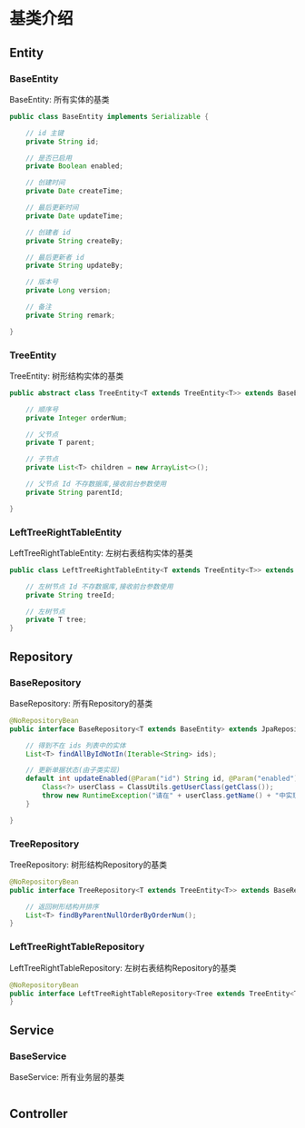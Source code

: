 # 基类介绍
## Entity
### BaseEntity
BaseEntity: 所有实体的基类
``` java
public class BaseEntity implements Serializable {

	// id 主键
    private String id;

	// 是否已启用
    private Boolean enabled;

	// 创建时间
    private Date createTime;

	// 最后更新时间
    private Date updateTime;

	// 创建者 id
    private String createBy;

	// 最后更新者 id
    private String updateBy;

	// 版本号
    private Long version;

	// 备注
    private String remark;

}
```
### TreeEntity
TreeEntity: 树形结构实体的基类
``` java
public abstract class TreeEntity<T extends TreeEntity<T>> extends BaseEntity {

    // 顺序号
    private Integer orderNum;

    // 父节点
    private T parent;

    // 子节点
    private List<T> children = new ArrayList<>();

    // 父节点 Id 不存数据库,接收前台参数使用
    private String parentId;

}
```
### LeftTreeRightTableEntity
LeftTreeRightTableEntity: 左树右表结构实体的基类
``` java
public class LeftTreeRightTableEntity<T extends TreeEntity<T>> extends BaseEntity {

    // 左树节点 Id 不存数据库,接收前台参数使用
    private String treeId;

    // 左树节点
    private T tree;
}

```

## Repository
### BaseRepository
BaseRepository: 所有Repository的基类
``` java
@NoRepositoryBean
public interface BaseRepository<T extends BaseEntity> extends JpaRepository<T, String>, JpaSpecificationExecutor<T>, QuerydslPredicateExecutor<T> {

    // 得到不在 ids 列表中的实体
    List<T> findAllByIdNotIn(Iterable<String> ids);

    // 更新单据状态(由子类实现)
    default int updateEnabled(@Param("id") String id, @Param("enabled") Boolean enabled) {
        Class<?> userClass = ClassUtils.getUserClass(getClass());
        throw new RuntimeException("请在" + userClass.getName() + "中实现 updateEnabled(String id,Boolean enabled) 方法");
    }

}
```
### TreeRepository
TreeRepository: 树形结构Repository的基类
``` java
@NoRepositoryBean
public interface TreeRepository<T extends TreeEntity<T>> extends BaseRepository<T> {

    // 返回树形结构并排序
    List<T> findByParentNullOrderByOrderNum();
}
```
### LeftTreeRightTableRepository
LeftTreeRightTableRepository: 左树右表结构Repository的基类
``` java
@NoRepositoryBean
public interface LeftTreeRightTableRepository<Tree extends TreeEntity<Tree>, Entity extends LeftTreeRightTableEntity<Tree>> extends BaseRepository<Entity> {
}

```
## Service
### BaseService
BaseService: 所有业务层的基类
```java

```

## Controller